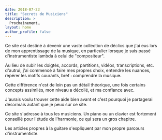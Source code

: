 ```yaml
---
date: 2018-07-23
title: "Secrets de Musiciens"
description: >
  Prochainement…
layout: home
author_profile: false
---
```


Ce site est destiné à devenir une vaste collection de déclics que j'ai eus lors 
de mon apprentissage de la musique, en particulier lorsque je suis passé 
d'instrumentiste lambda à celui de "compositeur".

Au lieu de subir les doigtés, accords, partitions, vidéos, transcriptions, etc. 
d'autrui, j'ai commencé à faire mes propres choix, entendre les nuances, 
repérer les motifs courants, bref : comprendre la musique.

Cette différence n'est de loin pas un détail théorique, une fois certains 
concepts assimilés, mon niveau a décollé, et ma confiance avec.

J'aurais voulu trouver cette aide bien avant et c'est pourquoi je partagerai 
désormais autant que je peux sur ce site.

Ce site s'adresse à tous les musiciens. Un piano ou un clavier est fortement 
conseillé pour l'étude de l'harmonie, ce qui sera un gros chapitre.

Les articles propres à la guitare s'expliquent par mon propre parcours 
d'instrumentiste.
